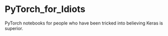 # PyTorch_for_Idiots
PyTorch notebooks for people who have been tricked into believing Keras is superior.
